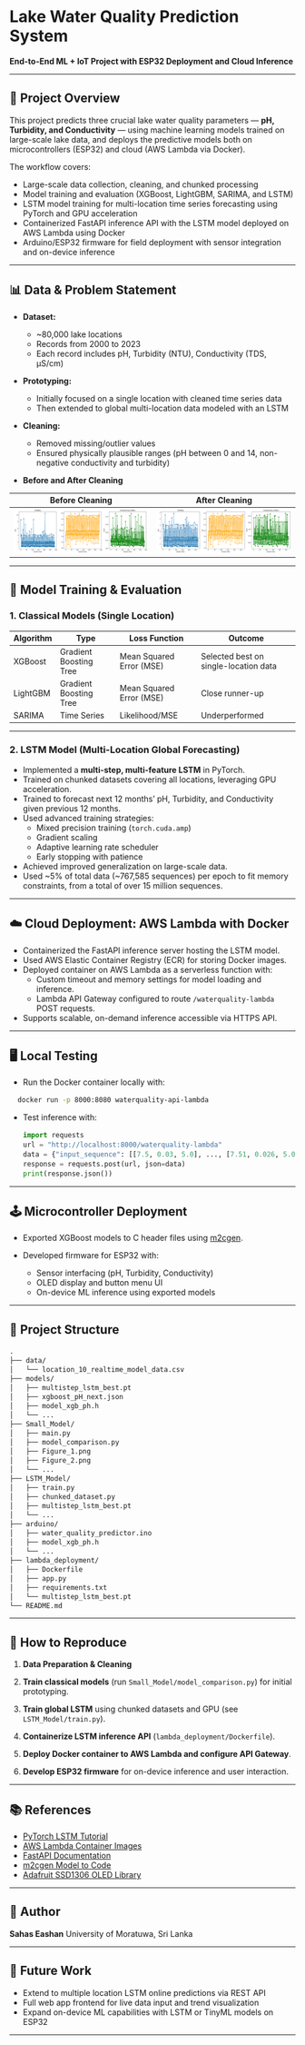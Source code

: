
# Lake Water Quality Prediction System
**End-to-End ML + IoT Project with ESP32 Deployment and Cloud Inference**

---

## 🚩 Project Overview

This project predicts three crucial lake water quality parameters — **pH, Turbidity, and Conductivity** — using machine learning models trained on large-scale lake data, and deploys the predictive models both on microcontrollers (ESP32) and cloud (AWS Lambda via Docker).

The workflow covers:
- Large-scale data collection, cleaning, and chunked processing
- Model training and evaluation (XGBoost, LightGBM, SARIMA, and LSTM)
- LSTM model training for multi-location time series forecasting using PyTorch and GPU acceleration
- Containerized FastAPI inference API with the LSTM model deployed on AWS Lambda using Docker
- Arduino/ESP32 firmware for field deployment with sensor integration and on-device inference

---

## 📊 Data & Problem Statement

- **Dataset:**  
  - ~80,000 lake locations  
  - Records from 2000 to 2023  
  - Each record includes pH, Turbidity (NTU), Conductivity (TDS, µS/cm)

- **Prototyping:**  
  - Initially focused on a single location with cleaned time series data  
  - Then extended to global multi-location data modeled with an LSTM

- **Cleaning:**  
  - Removed missing/outlier values  
  - Ensured physically plausible ranges (pH between 0 and 14, non-negative conductivity and turbidity)

- **Before and After Cleaning**

| Before Cleaning            | After Cleaning           |
|---------------------------|-------------------------|
| ![Before](./Small_Model/Figure_1.png) | ![After](./Small_Model/Figure_2.png) |

---

## 🧠 Model Training & Evaluation

### 1. Classical Models (Single Location)

| Algorithm | Type                  | Loss Function          | Outcome                  |
|-----------|-----------------------|-----------------------|--------------------------|
| XGBoost   | Gradient Boosting Tree| Mean Squared Error (MSE) | Selected best on single-location data |
| LightGBM  | Gradient Boosting Tree| Mean Squared Error (MSE) | Close runner-up           |
| SARIMA    | Time Series           | Likelihood/MSE         | Underperformed            |

---

### 2. LSTM Model (Multi-Location Global Forecasting)

- Implemented a **multi-step, multi-feature LSTM** in PyTorch.
- Trained on chunked datasets covering all locations, leveraging GPU acceleration.
- Trained to forecast next 12 months’ pH, Turbidity, and Conductivity given previous 12 months.
- Used advanced training strategies:
  - Mixed precision training (`torch.cuda.amp`)
  - Gradient scaling
  - Adaptive learning rate scheduler
  - Early stopping with patience
- Achieved improved generalization on large-scale data.
- Used ~5% of total data (~767,585 sequences) per epoch to fit memory constraints, from a total of over 15 million sequences.

---

## ☁️ Cloud Deployment: AWS Lambda with Docker

- Containerized the FastAPI inference server hosting the LSTM model.
- Used AWS Elastic Container Registry (ECR) for storing Docker images.
- Deployed container on AWS Lambda as a serverless function with:
  - Custom timeout and memory settings for model loading and inference.
  - Lambda API Gateway configured to route `/waterquality-lambda` POST requests.
- Supports scalable, on-demand inference accessible via HTTPS API.

---

## 🖥️ Local Testing

- Run the Docker container locally with:

```bash
  docker run -p 8000:8080 waterquality-api-lambda
````

* Test inference with:

  ```python
  import requests
  url = "http://localhost:8000/waterquality-lambda"
  data = {"input_sequence": [[7.5, 0.03, 5.0], ..., [7.51, 0.026, 5.00]]}
  response = requests.post(url, json=data)
  print(response.json())
  ```

---

## 🕹️ Microcontroller Deployment

* Exported XGBoost models to C header files using [m2cgen](https://github.com/BayesWitnesses/m2cgen).
* Developed firmware for ESP32 with:

  * Sensor interfacing (pH, Turbidity, Conductivity)
  * OLED display and button menu UI
  * On-device ML inference using exported models

---

## 🧩 Project Structure

```
.
├── data/
│   └── location_10_realtime_model_data.csv
├── models/
│   ├── multistep_lstm_best.pt
│   ├── xgboost_pH_next.json
│   ├── model_xgb_ph.h
│   └── ...
├── Small_Model/
│   ├── main.py
│   ├── model_comparison.py
│   ├── Figure_1.png
│   ├── Figure_2.png
│   └── ...
├── LSTM_Model/
│   ├── train.py
│   ├── chunked_dataset.py
│   ├── multistep_lstm_best.pt
│   └── ...
├── arduino/
│   ├── water_quality_predictor.ino
│   ├── model_xgb_ph.h
│   └── ...
├── lambda_deployment/
│   ├── Dockerfile
│   ├── app.py
│   ├── requirements.txt
│   └── multistep_lstm_best.pt
└── README.md
```

---

## 🚀 How to Reproduce

1. **Data Preparation & Cleaning**

2. **Train classical models** (run `Small_Model/model_comparison.py`) for initial prototyping.

3. **Train global LSTM** using chunked datasets and GPU (see `LSTM_Model/train.py`).

4. **Containerize LSTM inference API** (`lambda_deployment/Dockerfile`).

5. **Deploy Docker container to AWS Lambda and configure API Gateway**.

6. **Develop ESP32 firmware** for on-device inference and user interaction.

---

## 📚 References

* [PyTorch LSTM Tutorial](https://pytorch.org/tutorials/beginner/nlp/sequence_models_tutorial.html)
* [AWS Lambda Container Images](https://docs.aws.amazon.com/lambda/latest/dg/images-create.html)
* [FastAPI Documentation](https://fastapi.tiangolo.com/)
* [m2cgen Model to Code](https://github.com/BayesWitnesses/m2cgen)
* [Adafruit SSD1306 OLED Library](https://github.com/adafruit/Adafruit_SSD1306)

---

## 👤 Author

**Sahas Eashan**
University of Moratuwa, Sri Lanka

---

## 🚀 Future Work

* Extend to multiple location LSTM online predictions via REST API
* Full web app frontend for live data input and trend visualization
* Expand on-device ML capabilities with LSTM or TinyML models on ESP32


---



